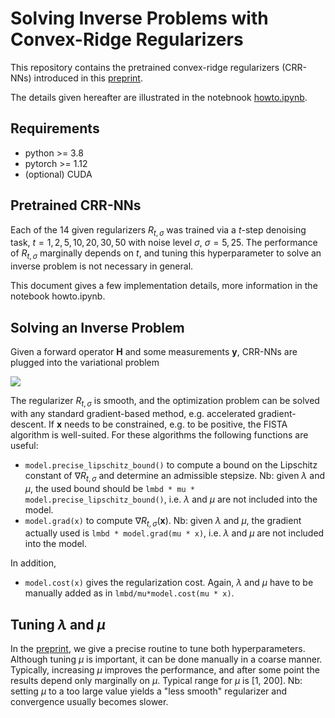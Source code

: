 # Solving Inverse Problems with Convex-Ridge Regularizers
This repository contains the pretrained convex-ridge regularizers (CRR-NNs) introduced in this [preprint](https://arxiv.org/pdf/2211.12461.pdf).

The details given hereafter are illustrated in the notebnook [howto.ipynb](https://github.com/axgoujon/convex_ridge_regularizers/blob/main/howto.ipynb).

Requirements
--------------
* python >= 3.8
* pytorch >= 1.12
* (optional) CUDA

Pretrained CRR-NNs
--------------
Each of the 14 given regularizers $R_{t,\sigma}$ was trained via a $t$-step denoising task, $t=1, 2, 5, 10, 20, 30, 50$ with noise level $\sigma$, $\sigma=5, 25$.
The performance of $R_{t,\sigma}$ marginally depends on $t$, and tuning this hyperparameter to solve an inverse problem is not necessary in general.

This document gives a few implementation details, more information in the notebook howto.ipynb.

Solving an Inverse Problem
--------------
Given a forward operator $\mathbf{H}$ and some measurements $\mathbf{y}$, CRR-NNs are plugged into the variational problem

<img src="https://latex.codecogs.com/svg.image?\mathrm{argmin}_{\mathbf{x}}&space;\|\mathbf{H}\mathbf{x}&space;-&space;\mathbf{y}\|_2^2&space;&plus;\lambda/\mu&space;R_{t,\sigma}(\mu\mathbf{x})." />

The regularizer $R_{t,\sigma}$ is smooth, and the optimization problem can be solved with any standard gradient-based method, e.g. accelerated gradient-descent. If $\mathbf{x}$ needs to be constrained, e.g. to be positive, the FISTA algorithm is well-suited. For these algorithms the following functions are useful:
- `model.precise_lipschitz_bound()` to compute a bound on the Lipschitz constant of $\nabla R_{t,\sigma}$ and determine an admissible stepsize.
Nb: given $\lambda$ and $\mu$, the used bound should be `lmbd * mu * model.precise_lipschitz_bound()`, i.e. $\lambda$ and $\mu$ are not included into the model.
- `model.grad(x)` to compute $\nabla R_{t,\sigma}(\mathbf{x})$.
Nb: given $\lambda$ and $\mu$, the gradient actually used is `lmbd * model.grad(mu * x)`, i.e. $\lambda$ and $\mu$ are not included into the model.

In addition,
- `model.cost(x)` gives the regularization cost. Again, $\lambda$ and $\mu$ have to be manually added as in `lmbd/mu*model.cost(mu * x)`.

Tuning $\lambda$ and $\mu$
--------------
In the [preprint](https://arxiv.org/pdf/2211.12461.pdf), we give a precise routine to tune both hyperparameters. Although tuning $\mu$ is important, it can be done manually in a coarse manner. Typically, increasing $\mu$ improves the performance, and after some point the results depend only marginally on $\mu$. Typical range for $\mu$ is [1, 200]. Nb: setting $\mu$ to a too large value yields a "less smooth" regularizer and convergence usually becomes slower.
